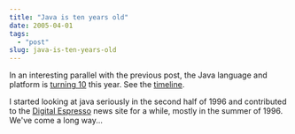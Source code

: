 ```yaml
---
title: "Java is ten years old"
date: 2005-04-01
tags: 
  - "post"
slug: java-is-ten-years-old
---
```


In an interesting parallel with the previous post, the Java language and platform is [turning 10](http://www.sys-con.com/story/print.cfm?storyid=48538) this year. See the [timeline](http://java.sun.com/features/2000/06/time-line.html).

I started looking at java seriously in the second half of 1996 and contributed to the [Digital Espresso](http://www.mentorsoft.com/DE/) news site for a while, mostly in the summer of 1996. We've come a long way...
